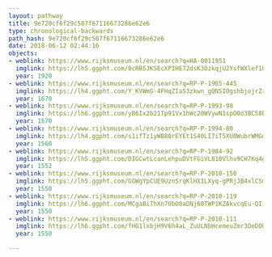 ```yaml
---
layout: pathway
title: 9e720cf6f29c507f67116673286e62e6
type: chronological-backwards
path_hash: 9e720cf6f29c507f67116673286e62e6
date: 2018-06-12 02:44:16
objects:
- weblink: https://www.rijksmuseum.nl/en/search?q=HA-0011951
  imglink: https://lh5.ggpht.com/0cRB5JKSEcXPIHE72dsK3OzkqjU2YsfWXlef1UkuLaBX9gcSOw-hvAHKiuvYhFd-5uKNFlX3eGtuPP2Wdq8fVAG98PFS=s200
  year: 1920
- weblink: https://www.rijksmuseum.nl/en/search?q=RP-P-1965-445
  imglink: https://lh4.ggpht.com/Y_KVWmG-4FHqZIa53zkwn_gQNSIOgshbjojrZrb0pB8m9DKEdo2xciVcCF2enqn77sMN_zLT1Xb2hXRsU4c0fbD0Qc_E=s200
  year: 1670
- weblink: https://www.rijksmuseum.nl/en/search?q=RP-P-1993-98
  imglink: https://lh6.ggpht.com/yB6Ix2b21Tp91Vx1hWc20WVywN1spO0o3BC58BBisWgXiA_Ngan63K8E9yfbMP68lPrB__RQhOirWWvND2XZ-obquvwF=s200
  year: 1570
- weblink: https://www.rijksmuseum.nl/en/search?q=RP-P-1994-80
  imglink: https://lh4.ggpht.com/s1ifTz1yWB80rEYEt1S40LI7iT5XU0WubrWMGdkxyuUmCwuByzwtT_QVS0E2bbSJt2lEnnQvGkSRX4jFY2S69LETtaE=s200
  year: 1560
- weblink: https://www.rijksmuseum.nl/en/search?q=RP-P-1984-92
  imglink: https://lh5.ggpht.com/DIGCwtLcanLehpuDVtFGiVL810Vlhv9CH7Kq4gSHj7oh36jq5PenEPnqB8NWU8GkOxTAHmnJEdpAdcCCzYoMInEMbvw=s200
  year: 1552
- weblink: https://www.rijksmuseum.nl/en/search?q=RP-P-2010-150
  imglink: https://lh5.ggpht.com/GGWgYpCUE9UznSrqKlHX1LXyq-gPRjJB4xlCSmh_qWvye-yFcTVsHCfeYgwraXSGrOowOz4cUGh0dx0KGwBZ8TxTCw=s200
  year: 1550
- weblink: https://www.rijksmuseum.nl/en/search?q=RP-P-2010-119
  imglink: https://lh6.ggpht.com/MCgaBiThXn7UbO0aDNj60TWP1KZAkvcqEu-QIirAjx-_C2-WRYw_mmj7j_w0u9Fejb4zssaxOG7adwBtqQFJ34RGdNs=s200
  year: 1550
- weblink: https://www.rijksmuseum.nl/en/search?q=RP-P-2010-111
  imglink: https://lh6.ggpht.com/fHG1lxbjH9V6h4aL_ZuULNbHcemeuZmr3OeDOU5jp64_8pWtZUxNfeDj3jJlsEI0d2G1o2Bhtv6C8GR9gHWk3P4Yq6Vt=s200
  year: 1550

---
```

